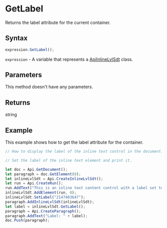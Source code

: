 # GetLabel

Returns the label attribute for the current container.

## Syntax

```javascript
expression.GetLabel();
```

`expression` - A variable that represents a [ApiInlineLvlSdt](../ApiInlineLvlSdt.md) class.

## Parameters

This method doesn't have any parameters.

## Returns

string

## Example

This example shows how to get the label attribute for the container.

```javascript editor-docx
// How to display the label of the inline text control in the document.

// Set the label of the inline text element and print it.

let doc = Api.GetDocument();
let paragraph = doc.GetElement(0);
let inlineLvlSdt = Api.CreateInlineLvlSdt();
let run = Api.CreateRun();
run.AddText("This is an inline text content control with a label set to it.");
inlineLvlSdt.AddElement(run, 0);
inlineLvlSdt.SetLabel("2147483647");
paragraph.AddInlineLvlSdt(inlineLvlSdt);
let label = inlineLvlSdt.GetLabel();
paragraph = Api.CreateParagraph();
paragraph.AddText("Label: " + label);
doc.Push(paragraph);
```
